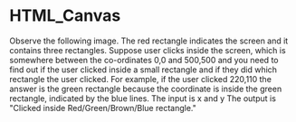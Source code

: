 # HTML_Canvas
Observe the following image. The red rectangle indicates the screen and it contains three rectangles. Suppose user clicks inside the screen, which is somewhere between the co-ordinates 0,0 and 500,500 and you need to find out if the user clicked inside a small rectangle and if they did which rectangle the user clicked. For example, if the user clicked 220,110 the answer is the green rectangle because the coordinate is inside the green rectangle, indicated by the blue lines.  The input is x and y The output is "Clicked inside Red/Green/Brown/Blue rectangle."
